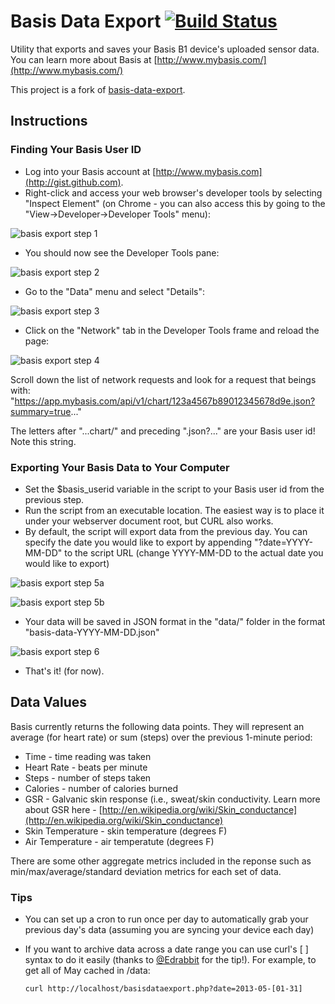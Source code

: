 # Basis Data Export [![Build Status](https://travis-ci.org/troussos/basis-data-export.png?branch=master)](https://travis-ci.org/troussos/basis-data-export)

Utility that exports and saves your Basis B1 device's uploaded sensor data.
You can learn more about Basis at [http://www.mybasis.com/](http://www.mybasis.com/)

This project is a fork of [basis-data-export](https://github.com/btroia/basis-data-export).

## Instructions

### Finding Your Basis User ID
- Log into your Basis account at [http://www.mybasis.com](http://gist.github.com).
- Right-click and access your web browser's developer tools by selecting "Inspect Element" (on Chrome - you can also access this by going to the "View->Developer->Developer Tools" menu):

![basis export step 1](http://www.quantifiedbob.com/2013/basis-screenshots/export1.png)

- You should now see the Developer Tools pane:

![basis export step 2](http://www.quantifiedbob.com/2013/basis-screenshots/export2.png)

- Go to the "Data" menu and select "Details":

![basis export step 3](http://www.quantifiedbob.com/2013/basis-screenshots/export3.png)

- Click on the "Network" tab in the Developer Tools frame and reload the page:

![basis export step 4](http://www.quantifiedbob.com/2013/basis-screenshots/export4.png)

Scroll down the list of network requests and look for a request that beings with:
"https://app.mybasis.com/api/v1/chart/123a4567b89012345678d9e.json?summary=true..."

The letters after "...chart/" and preceding ".json?..." are your Basis user id! Note this string.

### Exporting Your Basis Data to Your Computer

- Set the $basis_userid variable in the script to your Basis user id from the previous step.
- Run the script from an executable location. The easiest way is to place it under your webserver document root, but CURL also works.
- By default, the script will export data from the previous day. You can specify the date you would like to export by appending "?date=YYYY-MM-DD" to the script URL (change YYYY-MM-DD to the actual date you would like to export)

![basis export step 5a](http://www.quantifiedbob.com/2013/basis-screenshots/export5a.png)

![basis export step 5b](http://www.quantifiedbob.com/2013/basis-screenshots/export5b.png)

- Your data will be saved in JSON format in the "data/" folder in the format "basis-data-YYYY-MM-DD.json"

![basis export step 6](http://www.quantifiedbob.com/2013/basis-screenshots/export6.png)

- That's it! (for now).

## Data Values

Basis currently returns the following data points. They will represent an average (for heart rate) or sum (steps) over the previous 1-minute period:

- Time - time reading was taken
- Heart Rate - beats per minute
- Steps - number of steps taken
- Calories - number of calories burned
- GSR - Galvanic skin response (i.e., sweat/skin conductivity. Learn more about GSR here - [http://en.wikipedia.org/wiki/Skin_conductance](http://en.wikipedia.org/wiki/Skin_conductance)
- Skin Temperature - skin temperature (degrees F)
- Air Temperature - air temperatute (degrees F)

There are some other aggregate metrics included in the reponse such as min/max/average/standard deviation metrics for each set of data.

### Tips
- You can set up a cron to run once per day to automatically grab your previous day's data (assuming you are syncing your device each day)
- If you want to archive data across a date range you can use curl's [ ] syntax to do it easily (thanks to [@Edrabbit](http://twitter.com/edrabbit) for the tip!). For example, to get all of May cached in /data:

  `curl http://localhost/basisdataexport.php?date=2013-05-[01-31]`
